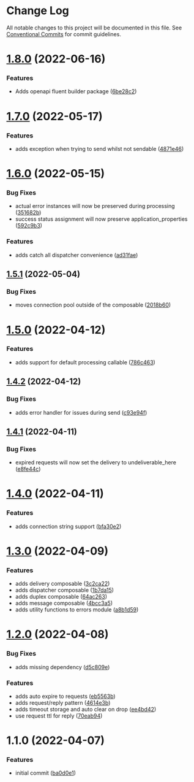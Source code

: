 # Change Log

All notable changes to this project will be documented in this file.
See [Conventional Commits](https://conventionalcommits.org) for commit guidelines.

# [1.8.0](https://github.com/avanzu/node-packages/compare/@avanzu/rhea-composable@1.7.0...@avanzu/rhea-composable@1.8.0) (2022-06-16)


### Features

* Adds openapi fluent builder package ([6be28c2](https://github.com/avanzu/node-packages/commit/6be28c26c5dc471130df72d7a381ba3960adbb15))





# [1.7.0](https://github.com/avanzu/node-packages/compare/@avanzu/rhea-composable@1.6.0...@avanzu/rhea-composable@1.7.0) (2022-05-17)


### Features

* adds exception when trying to send whilst not sendable ([4871e46](https://github.com/avanzu/node-packages/commit/4871e4692335ac2cf69df3f5928ff256fd3fee56))





# [1.6.0](https://github.com/avanzu/node-packages/compare/@avanzu/rhea-composable@1.5.1...@avanzu/rhea-composable@1.6.0) (2022-05-15)


### Bug Fixes

* actual error instances will now be preserved during processing ([351682b](https://github.com/avanzu/node-packages/commit/351682b25f3932b4f0419eb617b7c2502d873f95))
* success status assignment will now preserve application_properties ([592c9b3](https://github.com/avanzu/node-packages/commit/592c9b30ecae6e46057384300bf255a0a45b781e))


### Features

* adds catch all dispatcher convenience ([ad31fae](https://github.com/avanzu/node-packages/commit/ad31faeef407790da5da0d78372857588e72c632))





## [1.5.1](https://github.com/avanzu/node-packages/compare/@avanzu/rhea-composable@1.5.0...@avanzu/rhea-composable@1.5.1) (2022-05-04)


### Bug Fixes

* moves connection pool outside of the composable ([2018b60](https://github.com/avanzu/node-packages/commit/2018b60634dfa24ce37ecdbd1c38354eca12eff5))





# [1.5.0](https://github.com/avanzu/node-packages/compare/@avanzu/rhea-composable@1.4.2...@avanzu/rhea-composable@1.5.0) (2022-04-12)


### Features

* adds support for default processing callable ([786c463](https://github.com/avanzu/node-packages/commit/786c4636d78b7d5970d6f3e065c1c4a9272a031a))





## [1.4.2](https://github.com/avanzu/node-packages/compare/@avanzu/rhea-composable@1.4.1...@avanzu/rhea-composable@1.4.2) (2022-04-12)


### Bug Fixes

* adds error handler for issues during send ([c93e94f](https://github.com/avanzu/node-packages/commit/c93e94fa1ac91f57ad9e00c33763b45ef7588b9a))





## [1.4.1](https://github.com/avanzu/node-packages/compare/@avanzu/rhea-composable@1.4.0...@avanzu/rhea-composable@1.4.1) (2022-04-11)


### Bug Fixes

* expired requests will now set the delivery to undeliverable_here ([e8fe44c](https://github.com/avanzu/node-packages/commit/e8fe44c1ae6e2d1edaa6540c0267c63ecff0d163))





# [1.4.0](https://github.com/avanzu/node-packages/compare/@avanzu/rhea-composable@1.3.0...@avanzu/rhea-composable@1.4.0) (2022-04-11)


### Features

* adds connection string support ([bfa30e2](https://github.com/avanzu/node-packages/commit/bfa30e22c8ddf794024c20ac8d3eb79901e93cb4))





# [1.3.0](https://github.com/avanzu/node-packages/compare/@avanzu/rhea-composable@1.2.0...@avanzu/rhea-composable@1.3.0) (2022-04-09)


### Features

* adds delivery composable ([3c2ca22](https://github.com/avanzu/node-packages/commit/3c2ca2216faf155d02eb18a43065a78989da829a))
* adds dispatcher composable ([1b7da15](https://github.com/avanzu/node-packages/commit/1b7da150b66ec00f7bab7cfe5c038ef63e318db0))
* adds duplex composable ([64ac263](https://github.com/avanzu/node-packages/commit/64ac26356f317b88ed73758210406ff670ef7891))
* adds message composable ([4bcc3a5](https://github.com/avanzu/node-packages/commit/4bcc3a56450da6b58c51f760e308e6a569c02af8))
* adds utility functions to errors module ([a8b1d59](https://github.com/avanzu/node-packages/commit/a8b1d59c43d2f985309d9caca5476360dba41e9d))





# [1.2.0](https://github.com/avanzu/node-packages/compare/@avanzu/rhea-composable@1.1.0...@avanzu/rhea-composable@1.2.0) (2022-04-08)


### Bug Fixes

* adds missing dependency ([d5c809e](https://github.com/avanzu/node-packages/commit/d5c809e1ea33c9518975a560abbec4d3e9b5a771))


### Features

* adds auto expire to requests ([eb5563b](https://github.com/avanzu/node-packages/commit/eb5563b98563250c5557079e1b77f29405f93829))
* adds request/reply pattern ([4614e3b](https://github.com/avanzu/node-packages/commit/4614e3b78b7aa93f53c2fa3a87d783e89762d255))
* adds timeout storage and auto clear on drop ([ee4bd42](https://github.com/avanzu/node-packages/commit/ee4bd429d405a22472395f1b22f83d9b409d556e))
* use request ttl for reply ([70eab94](https://github.com/avanzu/node-packages/commit/70eab9457db32048123330c8291c36ce8fe18a6e))





# 1.1.0 (2022-04-07)


### Features

* initial commit ([ba0d0e1](https://github.com/avanzu/node-packages/commit/ba0d0e198761a8a72d16835c9cd105bbbe4c323f))
